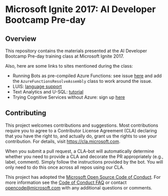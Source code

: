 # Microsoft Ignite 2017: AI Developer Bootcamp Pre-day

## Overview

This repository contains the materials presented at the AI Developer Bootcamp Pre-day training class at Microsoft Ignite 2017.

Also, here are some links to sites mentioned during the class:

* Running Bots as pre-compiled Azure Functions: see issue [here](https://github.com/Microsoft/BotBuilder/issues/2407) and add the `AzureFunctionsResolveAssembly` class to work around the issue.
* LUIS: [language support](https://docs.microsoft.com/en-us/azure/cognitive-services/luis/luis-concept-language-support)
* Text Analytics and U-SQL: [tutorial](https://github.com/Azure-Samples/usql-cognitive-text-hello-world)
* Trying Cognitive Services without Azure: sign up [here](https://azure.microsoft.com/en-us/try/cognitive-services/)

## Contributing

This project welcomes contributions and suggestions.  Most contributions require you to agree to a
Contributor License Agreement (CLA) declaring that you have the right to, and actually do, grant us
the rights to use your contribution. For details, visit https://cla.microsoft.com.

When you submit a pull request, a CLA-bot will automatically determine whether you need to provide
a CLA and decorate the PR appropriately (e.g., label, comment). Simply follow the instructions
provided by the bot. You will only need to do this once across all repos using our CLA.

This project has adopted the [Microsoft Open Source Code of Conduct](https://opensource.microsoft.com/codeofconduct/).
For more information see the [Code of Conduct FAQ](https://opensource.microsoft.com/codeofconduct/faq/) or
contact [opencode@microsoft.com](mailto:opencode@microsoft.com) with any additional questions or comments.
